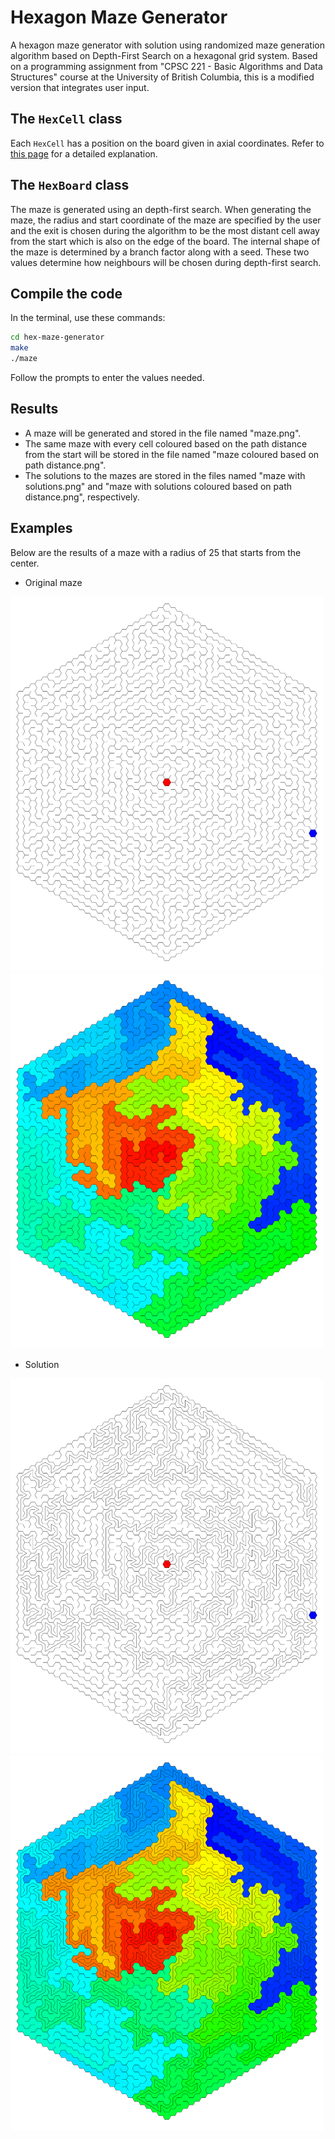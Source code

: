 # Hexagon Maze Generator

A hexagon maze generator with solution using randomized maze generation algorithm based on Depth-First Search on a hexagonal grid system. Based on a programming assignment from "CPSC 221 - Basic Algorithms and Data Structures" course at the University of British Columbia, this is a modified version that integrates user input.


## The `HexCell`  class

Each `HexCell` has a position on the board given in axial coordinates. Refer to [this page](https://www.redblobgames.com/grids/hexagons/#conversions) for a detailed explanation.


## The `HexBoard` class

 The maze is generated using an depth-first search. When generating the maze, the radius and start coordinate of the maze are specified by the user and the exit is chosen during the algorithm to be the most distant cell away from the start which is also on the edge of the board. The internal shape of the maze is determined by a branch factor along with a seed. These two values determine how neighbours will be chosen during depth-first search.


## Compile the code

In the terminal, use these commands:
```sh
cd hex-maze-generator
make
./maze
```

Follow the prompts to enter the values needed.


## Results

- A maze will be generated and stored in the file named "maze.png".
- The same maze with every cell coloured based on the path distance from the start will be stored in the file named "maze coloured based on path distance.png".
- The solutions to the mazes are stored in the files named "maze with solutions.png" and "maze with solutions coloured based on path distance.png", respectively.


## Examples

Below are the results of a maze with a radius of 25 that starts from the center.

- Original maze

<img src="https://github.com/linh-kl-trinh/hex-maze-generator/blob/main/example-images/maze.png" width="500" height="600"><img src="https://github.com/linh-kl-trinh/hex-maze-generator/blob/main/example-images/maze%20coloured%20based%20on%20path%20distance.png" width="500" height="600">

- Solution

<img src="https://github.com/linh-kl-trinh/hex-maze-generator/blob/main/example-images/maze%20with%20solutions.png" width="500" height="600"><img src="https://github.com/linh-kl-trinh/hex-maze-generator/blob/main/example-images/maze%20with%20solutions%20coloured%20based%20on%20path%20distance.png" width="500" height="600">
